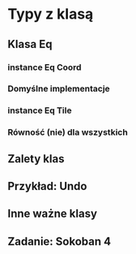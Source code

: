 # Typy z klasą

## Klasa Eq

### instance Eq Coord

### Domyślne implementacje

### instance Eq Tile

### Równość (nie) dla wszystkich

## Zalety klas

## Przykład: Undo

## Inne ważne klasy

## Zadanie: Sokoban 4

